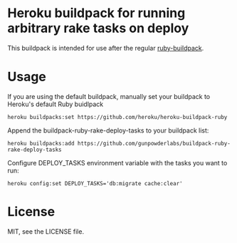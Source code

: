 # Heroku buildpack for running arbitrary rake tasks on deploy

This buildpack is intended for use after the regular [ruby-buildpack].

# Usage

If you are using the default buildpack, manually set your buildpack to Heroku's default Ruby buidlpack

```
heroku buildpacks:set https://github.com/heroku/heroku-buildpack-ruby
```

Append the buildpack-ruby-rake-deploy-tasks to your buildpack list:

```
heroku buildpacks:add https://github.com/gunpowderlabs/buildpack-ruby-rake-deploy-tasks
```

Configure DEPLOY_TASKS environment variable with the tasks you want to run:

```
heroku config:set DEPLOY_TASKS='db:migrate cache:clear'
```

# License

MIT, see the LICENSE file.

[ruby-buildpack]:https://github.com/heroku/heroku-buildpack-ruby
